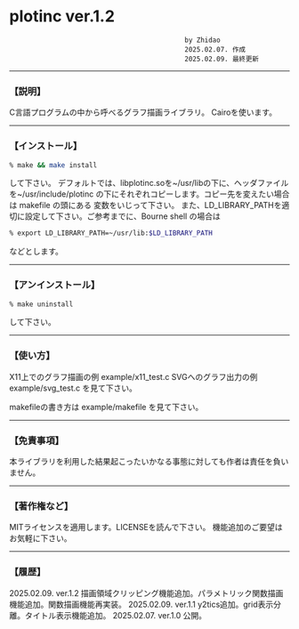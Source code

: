 # plotinc ver.1.2
                                                by Zhidao
                                                2025.02.07. 作成
                                                2025.02.09. 最終更新
--------------------------------------------------------------------
### 【説明】

C言語プログラムの中から呼べるグラフ描画ライブラリ。
Cairoを使います。

--------------------------------------------------------------------
### 【インストール】

```sh
% make && make install
```
して下さい。
デフォルトでは、libplotinc.soを~/usr/libの下に、ヘッダファイルを~/usr/include/plotinc
の下にそれぞれコピーします。コピー先を変えたい場合は makefile の頭にある
変数をいじって下さい。
また、LD_LIBRARY_PATHを適切に設定して下さい。ご参考までに、Bourne shell
の場合は
```sh
% export LD_LIBRARY_PATH=~/usr/lib:$LD_LIBRARY_PATH
```
などとします。

--------------------------------------------------------------------
### 【アンインストール】

```sh
% make uninstall
```
して下さい。

--------------------------------------------------------------------
### 【使い方】

X11上でのグラフ描画の例 example/x11_test.c
SVGへのグラフ出力の例 example/svg_test.c
を見て下さい。

makefileの書き方は example/makefile を見て下さい。

--------------------------------------------------------------------
### 【免責事項】

本ライブラリを利用した結果起こったいかなる事態に対しても作者は責任を負いません。

--------------------------------------------------------------------
### 【著作権など】

MITライセンスを適用します。LICENSEを読んで下さい。
機能追加のご要望はお気軽に下さい。

--------------------------------------------------------------------
### 【履歴】

2025.02.09. ver.1.2 描画領域クリッピング機能追加。パラメトリック関数描画
            機能追加。関数描画機能再実装。
2025.02.09. ver.1.1 y2tics追加。grid表示分離。タイトル表示機能追加。
2025.02.07. ver.1.0 公開。
